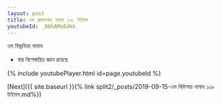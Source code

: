 ```yaml
---
layout: post
title: ওম প্রকাশনায় নামায ১০৮ টাইমস
youtubeId: _O8hAMoEdkk
---
```

 
 
 ওম বিভুডিহা নামায  
 
 -  যার বিশেষায়িত জ্ঞান রয়েছে 
 
  
 
  
 
 
 
 
 
 


{% include youtubePlayer.html id=page.youtubeId %}
 
[Next]({{ site.baseurl }}{% link  split2/_posts/2019-09-15-ওম বিদিশায় নামায ১০৮ টাইমস.md%})
 

